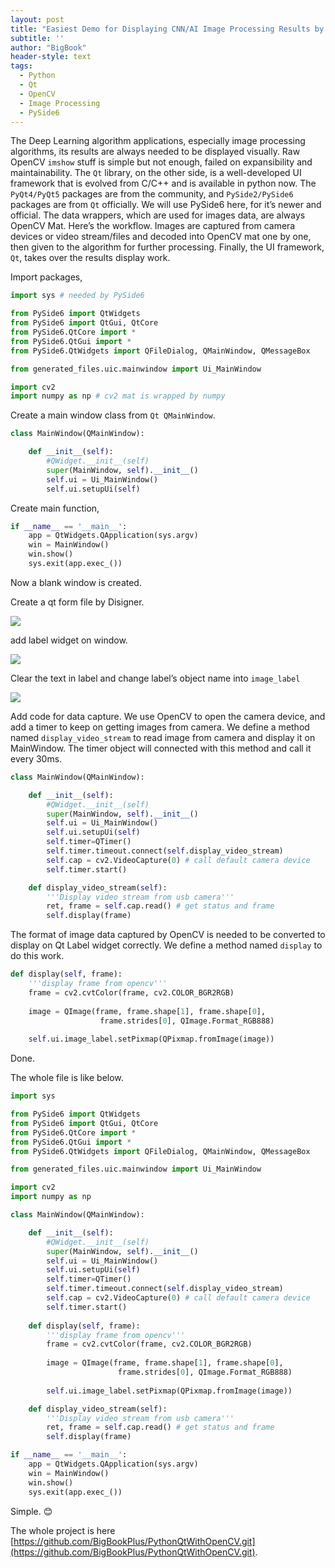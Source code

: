 ```yaml
---
layout: post
title: "Easiest Demo for Displaying CNN/AI Image Processing Results by Qt6 in Python"
subtitle: ''
author: "BigBook"
header-style: text
tags:
  - Python
  - Qt
  - OpenCV
  - Image Processing
  - PySide6
---
```



The Deep Learning algorithm applications, especially image processing algorithms, its results are always needed to be displayed visually. Raw OpenCV `imshow` stuff is simple but not enough, failed on expansibility and maintainability. The `Qt` library, on the other side, is a well-developed UI framework that is evolved from C/C++ and is available in python now. The `PyQt4/PyQt5` packages are from the community, and `PySide2/PySide6` packages are from `Qt` officially.  We will use PySide6 here, for it’s newer and official. The data wrappers, which are used for images data, are always OpenCV Mat. Here’s the workflow. Images are captured from camera devices or video stream/files and decoded into OpenCV mat one by one, then given to the algorithm for further processing. Finally, the UI framework, `Qt`, takes over the results display work.

Import packages,

```python
import sys # needed by PySide6

from PySide6 import QtWidgets
from PySide6 import QtGui, QtCore
from PySide6.QtCore import * 
from PySide6.QtGui import *
from PySide6.QtWidgets import QFileDialog, QMainWindow, QMessageBox

from generated_files.uic.mainwindow import Ui_MainWindow

import cv2
import numpy as np # cv2 mat is wrapped by numpy
```

Create a main window class from `Qt QMainWindow`.

```python
class MainWindow(QMainWindow):

    def __init__(self):
        #QWidget.__init__(self)
        super(MainWindow, self).__init__()
        self.ui = Ui_MainWindow()
        self.ui.setupUi(self)
```

Create main function,

```python
if __name__ == '__main__':
    app = QtWidgets.QApplication(sys.argv)
    win = MainWindow()
    win.show()
    sys.exit(app.exec_())
```

Now a blank window is created. 

Create a qt form file by Disigner.

![](/img/in-post/pyside6_opencv/0.png)

add label widget on window.

![](/img/in-post/pyside6_opencv/1.png)

Clear the text in label and change label’s object name into `image_label`

![](/img/in-post/pyside6_opencv/2.png)

Add code for data capture. We use OpenCV to open the camera device,  and add a timer to keep on getting images from camera. We define a method named `display_video_stream` to read image from camera and display it on MainWindow. The timer object will connected with this method and call it every 30ms. 

```python
class MainWindow(QMainWindow):

    def __init__(self):
        #QWidget.__init__(self)
        super(MainWindow, self).__init__()
        self.ui = Ui_MainWindow()
        self.ui.setupUi(self)
        self.timer=QTimer()
        self.timer.timeout.connect(self.display_video_stream)
        self.cap = cv2.VideoCapture(0) # call default camera device
        self.timer.start()

    def display_video_stream(self):
        '''Display video stream from usb camera'''
        ret, frame = self.cap.read() # get status and frame
        self.display(frame) 
```

The format of image data captured by OpenCV is needed to be converted to display on Qt Label widget correctly. We define a method named `display` to do this work.

```python
def display(self, frame):
    '''display frame from opencv'''
    frame = cv2.cvtColor(frame, cv2.COLOR_BGR2RGB)
    
    image = QImage(frame, frame.shape[1], frame.shape[0], 
                    frame.strides[0], QImage.Format_RGB888)
    
    self.ui.image_label.setPixmap(QPixmap.fromImage(image))
```

Done. 

The whole file is like below.

```python
import sys

from PySide6 import QtWidgets
from PySide6 import QtGui, QtCore
from PySide6.QtCore import * 
from PySide6.QtGui import *
from PySide6.QtWidgets import QFileDialog, QMainWindow, QMessageBox

from generated_files.uic.mainwindow import Ui_MainWindow

import cv2
import numpy as np

class MainWindow(QMainWindow):

    def __init__(self):
        #QWidget.__init__(self)
        super(MainWindow, self).__init__()
        self.ui = Ui_MainWindow()
        self.ui.setupUi(self)
        self.timer=QTimer()
        self.timer.timeout.connect(self.display_video_stream)
        self.cap = cv2.VideoCapture(0) # call default camera device
        self.timer.start()
    
    def display(self, frame):
        '''display frame from opencv'''
        frame = cv2.cvtColor(frame, cv2.COLOR_BGR2RGB)
        
        image = QImage(frame, frame.shape[1], frame.shape[0], 
                        frame.strides[0], QImage.Format_RGB888)
        
        self.ui.image_label.setPixmap(QPixmap.fromImage(image))

    def display_video_stream(self):
        '''Display video stream from usb camera'''
        ret, frame = self.cap.read() # get status and frame
        self.display(frame)

if __name__ == '__main__':
    app = QtWidgets.QApplication(sys.argv)
    win = MainWindow()
    win.show()
    sys.exit(app.exec_())
```

Simple. 😊 

The whole project is here [https://github.com/BigBookPlus/PythonQtWithOpenCV.git](https://github.com/BigBookPlus/PythonQtWithOpenCV.git).